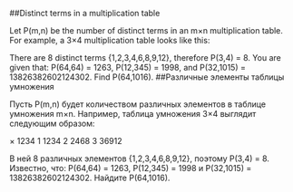 ##Distinct terms in a multiplication table

Let P(m,n) be the number of distinct terms in an m×n multiplication table.
For example, a 3×4 multiplication table looks like this:

There are 8 distinct terms {1,2,3,4,6,8,9,12}, therefore P(3,4) = 8.
You are given that:
P(64,64) = 1263,
P(12,345) = 1998, and
P(32,1015) = 13826382602124302.
Find P(64,1016).
##Различные элементы таблицы умножения


Пусть P(m,n) будет количеством различных элементов в таблице умножения m×n.
Например, таблица умножения 3×4 выглядит следующим образом:

× 1234
1 1234
2 2468
3 36912

В ней 8 различных элементов {1,2,3,4,6,8,9,12}, поэтому P(3,4) = 8.
Известно, что:
P(64,64) = 1263,
P(12,345) = 1998 и
P(32,1015) = 13826382602124302.
Найдите P(64,1016).
